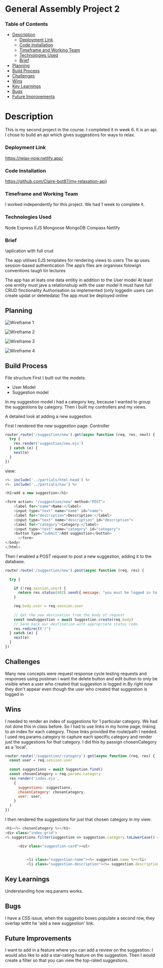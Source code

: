 # General Assembly Project 2

### Table of Contents
* [Description](#description)
    - [Deployment Link](#deployment-link)
    - [Code Installation](#code-installation)
    - [Timeframe and Working Team](#timeframe-and-working-team)
    - [Technologies Used](#technologies-used)
    - [Brief](#brief)
* [Planning](#planning)
* [Build Process](#build-process)
* [Challenges](#challenges)
* [Wins](#wins)
* [Key Learnings](#key-learnings)
* [Bugs](#bugs)
* [Future Improvements](#future-improvements)

# Description
This is my second project in the course. I completed it in week 6. It is an api. I chose to build an api which gives suggestions for ways to relax. 

### Deployment Link 
https://relax-now.netlify.app/

### Code Installation
https://github.com/Claire-bot87/my-relaxation-api)


### Timeframe and Working Team

I worked independently for this project. We had 1 week to complete it.

### Technologies Used
Node
Express
EJS
Mongoose
MongoDB Compass
Netlify


### Brief
\aplication with full crud


The app utilises EJS templates for rendering views to users
The ap uses session-based authentication
The app’s files are organisex folowign conventions taugh tin lectures

The app has at leats one data entitiy in addition to the User model
At least one erntity must jave a relationshuip with the user model
It must have full CRUD finctionality
Authorisation os implemented (only loggedin users can create updat or deletedata)
The app must be deployed online


## Planning
![Wireframe 1](https://res.cloudinary.com/dpv0j8frj/image/upload/v1743006129/Screenshot_2025-03-26_at_16.19.22_vqwjbb.png)

![Wireframe 2](https://res.cloudinary.com/dpv0j8frj/image/upload/v1743006129/Screenshot_2025-03-26_at_16.17.58_bxj1dm.png)

![Wireframe 3](https://res.cloudinary.com/dpv0j8frj/image/upload/v1743006129/Screenshot_2025-03-26_at_16.18.26_xjbuu9.png)

![Wireframe 4](https://res.cloudinary.com/dpv0j8frj/image/upload/v1743006129/Screenshot_2025-03-26_at_16.19.02_lol5zu.png)

## Build Process



File structure
First I built out the models:
- User Model
- Suggestion model

In my suggestion model i had a category key, because I wanted to group the suggestions by category.
Then I built my controllers and my views.

A detailed look at adding a new suggestion. 

First I rendered the new suggestion page:
Controller
```.js
router.route('/suggestion/new').get(async function (req, res, next) {
  try {
    res.render('suggestion/new.ejs')
  } catch (e) {
    next(e)
  }
})
```
view:
```.js
<%- include('../partials/html-head') %>
<%- include('../partials/nav') %>

<h1>add a new suggestion</h1>

<form action= "/suggestion/new" method="POST">
    <label for="name">Name:</label>
    <input type="text" name="name" id="name">  
    <label for="description">Description:</label>
    <input type="text" name="description" id="description"> 
    <label for="category">Category:</label>
    <input type="text" name="category" id="category"> 
    <button type="submit">Add suggestion</button>
      </form>
</body>
</html>

```



Then I enabled a POST request to post a new suggestion, adding it to the database.
```.js
router.route('/suggestion/new').post(async function (req, res) {
 
  try {

    if (!req.session.user) {
      return res.status(402).send({ message: "you must be logged in to save a suggestion" })
    }

    req.body.user = req.session.user
  
    // Get the new destination from the body of request
    const newSuggestion = await Suggestion.create(req.body)
    // Send back our destination with appropriate status code.
    res.redirect('/')
  } catch (e) {
    next(e)
  }
})
```


## Challenges
Many new concepts were 
request response cycle
testing requests and responses using postman
i want the delete button and edit button to only be visible when a user who created that suggestion is logged in.By right now they don't appear even though the user who created that suggestion is logged in 

## Wins

I needed to render an index of suggestions for 1 particular category. We had not done this in class before. So I had to use links in my home page, linking to an index for each category. Those links provided the route/path I needed. I used req.params.category to capture each specific category and render just the suggestions for that category. I did this by passign chosenCategory as a 'local'.
```.js
router.route('/suggestion/:category').get(async function (req, res) {
  const user = req.session.user
  
  const suggestions = await Suggestion.find()
  const chosenCategory = req.params.category
  res.render('index.ejs',
    {
      suggestions: suggestions,
      chosenCategory: chosenCategory,
      user: user,
    }
  )
})
```

I then rendered the suggestions for just that chosen category in my view:
```.js
<h1><%= chosenCategory %></h1>
<div class="index-grid">
<% suggestions.filter(suggestion => suggestion.category.toLowerCase() === chosenCategory.toLowerCase()).forEach(suggestion => { %>
  
      <div class="suggestion-card"><ul>

        
          <li class="suggestion-name"><%= suggestion.name %></li>
          <li class="suggestion-description"><%= suggestion.description %></li>
```

## Key Learnings
Understanding how req.params works.


## Bugs
I have a CSS issue, when the suggestio boxes populate a second row, they overlap witht he 'add a new suggestion' link.

## Future Improvements
I want to add in a feature where you can add a review on the suggestion. 
I would also like to add a star-rating feature on the suggestion. Then I would create a filter so that you can view the top-rated suggestions.
